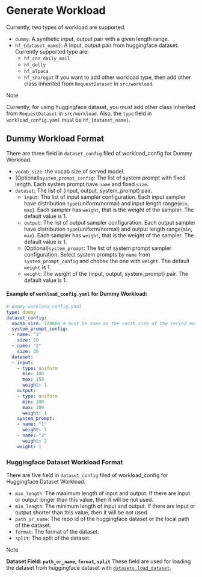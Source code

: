 # Generate Workload
Currently, two types of workload are supported.
- `dummy`: A synthetic input, output pair with a given length range.
- `hf_{dataset_name}`: A input, output pair from huggingface dataset. Currently supported type are:
    - `hf_cnn_daily_mail`
    - `hf_dolly`
    - `hf_alpaca`
    - `hf_sharegpt`
If you want to add other workload type, then add other class inherited from `RequestDataset` in `src/workload`.

> [!NOTE]
> Currently, for using huggingface dataset, you must add other class inherited from `RequestDataset` in `src/workload`. Also, the `type` field in `workload_config.yaml` must be `hf_{dataset_name}`.


## Dummy Workload Format
There are three field in `dataset_config` filed of workload_config for Dummy Workload.
- `vocab_size`: the vocab size of served model.
- (Optional)`system_prompt_config`: The list of system prompt with fixed length. Each system prompt have `name` and fixed `size`.
- `dataset`: The list of (input, output, system_prompt) pair.
    - `input`: The list of input sampler configuration. Each input sampler have distribution `type`(uniform/normal) and input length range(`min`, `max`). Each sampler has `weight`, that is the weight of the sampler. The default value is 1.
    - `output`: The list of output sampler configuration. Each output sampler have distribution `type`(uniform/normal) and output length range(`min`, `max`). Each sampler has `weight`, that is the weight of the sampler. The default value is 1.
    - (Optional)`system_prompt`: The list of system prompt sampler configuration. Select system prompts by `name` from `system_prompt_config` and choose the one with `weight`. The default `weight` is 1.
    - `weight`: The weight of the (input, output, system_prompt) pair. The default value is 1.

#### Example of `workload_config.yaml` for Dummy Workload:
```yaml
# dummy workload_config.yaml
type: dummy
dataset_config:
  vocab_size: 128000 # must be same as the vocab size of the served model.
  system_prompt_config:
  - name: "1"
    size: 10
  - name: "2"
    size: 20
  dataset:
  - input:
    - type: uniform
      min: 100
      max: 150
      weight: 1
    output:
    - type: uniform
      min: 100
      max: 300
      weight: 1
    system_prompt:
    - name: "1"
      weight: 1
    - name: "2"
      weight: 2
    weight: 1
```

### Huggingface Dataset Workload Format
There are five field in `dataset_config` filed of workload_config for Huggingface Dataset Workload.

- `max_length`: The maximum length of input and output. If there are input or output longer than this value, then it will be not used.
- `min_length`: The minimum length of input and output. If there are input or output shorter than this value, then it will be not used.
- `path_or_name`: The repo id of the huggingface dataset or the local path of the dataset.
- `format`: The format of the dataset.
- `split`: The split of the dataset.

> [!NOTE]
> **Dataset Field: `path_or_name`, `format`, `split`**
> These field are used for loading the dataset from huggingface dataset with [`datasets.load_dataset`](https://huggingface.co/docs/datasets/loading).
